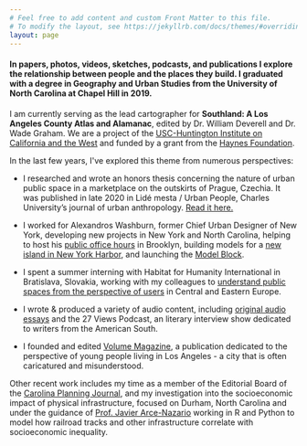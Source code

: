 ```yaml
---
# Feel free to add content and custom Front Matter to this file.
# To modify the layout, see https://jekyllrb.com/docs/themes/#overriding-theme-defaults
layout: page
---
```

#### In papers, photos, videos, sketches, podcasts, and publications I explore the relationship between people and the places they build. I graduated with a degree in Geography and Urban Studies from the University of North Carolina at Chapel Hill in 2019. ####

I am currently serving as the lead cartographer for **Southland: A Los Angeles County Atlas and Alamanac**, edited by Dr. William Deverell and Dr. Wade Graham. We are a project of the [USC-Huntington Institute on California and the West](https://dornsife.usc.edu/icw/) and funded by a grant from the [Haynes Foundation](https://haynesfoundation.org). 

In the last few years, I've explored this theme from numerous perspectives:

- I researched and wrote an honors thesis concerning the nature of urban public space in a marketplace on the outskirts of Prague, Czechia. It was published in late 2020 in Lidé mesta / Urban People, Charles University’s journal of urban anthropology. [Read it here.](https://lidemesta.cuni.cz/LM-1154-version1-w_rawitsch.pdf)

- I worked for Alexandros Washburn, former Chief Urban Designer of New York, developing new projects in New York and North Carolina, helping to host his [public office hours](https://www.dnainfo.com/new-york/20170112/red-hook/urban-planning-zoning-red-hook-alex-washburn) in Brooklyn,  building models for a [new island in New York Harbor](https://www.youtube.com/watch?v=fBzFlvE5wew), and launching the [Model Block](https://www.brooklynpaper.com/model-block-red-hook/). 

- I spent a summer interning with Habitat for Humanity International in Bratislava, Slovakia, working with my colleagues to [understand public spaces from the perspective of users](https://drive.google.com/file/d/0B2U1cqkqWkhKWUtieWZOV2lwZHM/view?usp=sharing) in Central and Eastern Europe.

- I wrote & produced a variety of audio content, including [original audio essays](https://soundcloud.com/ezrawitsch/sets/audio-essays-1) and the 27 Views Podcast, an literary interview show dedicated to writers from the American South.

- I founded and edited [Volume Magazine](https://drive.google.com/file/d/1aiAPlBstxX5zbx_AZ72ALcPwXeIZ1RlM/view?usp=sharing), a publication dedicated to the perspective of young people living in Los Angeles - a city that is often caricatured and misunderstood. 

Other recent work includes my time as a member of the Editorial Board of the [Carolina Planning Journal](http://carolinaplanning.unc.edu/), and my investigation into the socioeconomic impact of physical infrastructure, focused on Durham, North Carolina and under the guidance of [Prof. Javier Arce-Nazario](https://sites.google.com/a/upr.edu/javier-arce-nazario/) working in R and Python to model how railroad tracks and other infrastructure correlate with socioeconomic inequality. 


